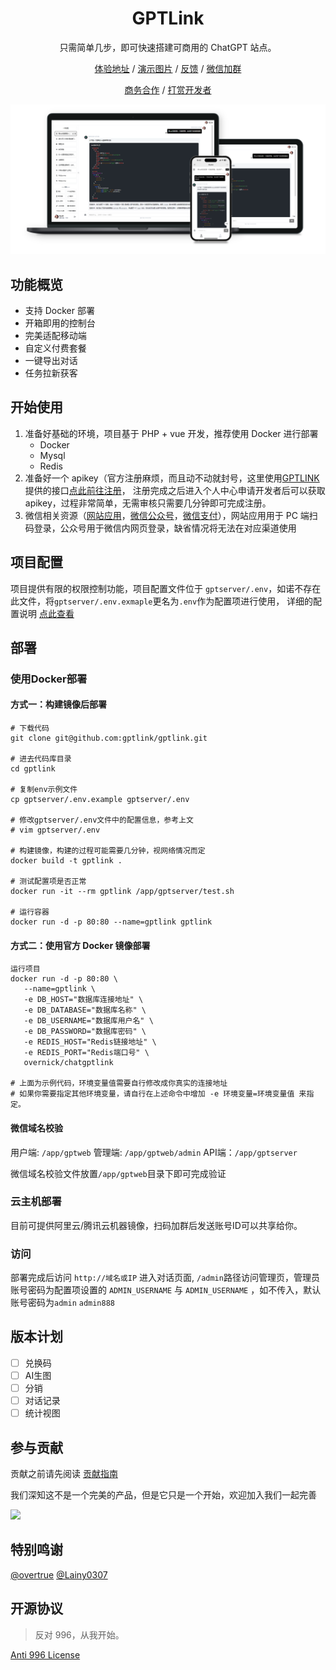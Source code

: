 <div  align="center">

  <h1 align="center">GPTLink</h1>

 <p>只需简单几步，即可快速搭建可商用的 ChatGPT 站点。</p>

[体验地址](https://gpt-link.com/?shareOpenId=mjOfmdjyCBEku7fY) / [演示图片](./docs/show/README.md) / [反馈](https://github.com/gptlink/gptlink/issues) / [微信加群](./docs/images/qrcode.png)

[商务合作](./docs/images/qrcode.png) / [打赏开发者](./docs/images/payment.jpeg)

<img src="./docs/images/banner.png" />

</div>

## 功能概览
- 支持 Docker 部署
- 开箱即用的控制台
- 完美适配移动端
- 自定义付费套餐
- 一键导出对话
- 任务拉新获客

## 开始使用
1. 准备好基础的环境，项目基于 PHP + vue 开发，推荐使用 Docker 进行部署
   - Docker
   - Mysql
   - Redis
2. 准备好一个 apikey（官方注册麻烦，而且动不动就封号，这里使用[GPTLINK](https://gpt-link.com)提供的接口[点此前往注册](https://gpt-link.com)，
注册完成之后进入个人中心申请开发者后可以获取 apikey，过程非常简单，无需审核只需要几分钟即可完成注册。
3. 微信相关资源（[网站应用](https://developers.weixin.qq.com/doc/oplatform/Website_App/WeChat_Login/Wechat_Login.html)，[微信公众号](https://mp.weixin.qq.com/)，[微信支付](https://pay.weixin.qq.com/)），网站应用用于 PC 端扫码登录，公众号用于微信内网页登录，缺省情况将无法在对应渠道使用


## 项目配置
项目提供有限的权限控制功能，项目配置文件位于 `gptserver/.env`，如诺不存在此文件，将`gptserver/.env.exmaple`更名为`.env`作为配置项进行使用， 详细的配置说明 [点此查看](./docs/ENV.md)

## 部署

### 使用Docker部署

#### 方式一：构建镜像后部署
```shell
# 下载代码
git clone git@github.com:gptlink/gptlink.git

# 进去代码库目录
cd gptlink

# 复制env示例文件
cp gptserver/.env.example gptserver/.env

# 修改gptserver/.env文件中的配置信息，参考上文
# vim gptserver/.env

# 构建镜像，构建的过程可能需要几分钟，视网络情况而定
docker build -t gptlink .

# 测试配置项是否正常
docker run -it --rm gptlink /app/gptserver/test.sh

# 运行容器
docker run -d -p 80:80 --name=gptlink gptlink
```

#### 方式二：使用官方 Docker 镜像部署
```
运行项目
docker run -d -p 80:80 \
   --name=gptlink \
   -e DB_HOST="数据库连接地址" \
   -e DB_DATABASE="数据库名称" \
   -e DB_USERNAME="数据库用户名" \
   -e DB_PASSWORD="数据库密码" \
   -e REDIS_HOST="Redis链接地址" \
   -e REDIS_PORT="Redis端口号" \
   overnick/chatgptlink

# 上面为示例代码，环境变量值需要自行修改成你真实的连接地址    
# 如果你需要指定其他环境变量，请自行在上述命令中增加 -e 环境变量=环境变量值 来指定。
```

#### 微信域名校验

用户端: `/app/gptweb`
管理端: `/app/gptweb/admin`
API端：`/app/gptserver`

微信域名校验文件放置`/app/gptweb`目录下即可完成验证

### 云主机部署
目前可提供阿里云/腾讯云机器镜像，扫码加群后发送账号ID可以共享给你。

###  访问
部署完成后访问 `http://域名或IP` 进入对话页面, `/admin`路径访问管理页，管理员账号密码为配置项设置的 `ADMIN_USERNAME` 与 `ADMIN_USERNAME` ，如不传入，默认账号密码为`admin` `admin888`

## 版本计划
- [ ] 兑换码
- [ ] AI生图
- [ ] 分销
- [ ] 对话记录
- [ ] 统计视图

## 参与贡献
贡献之前请先阅读 [贡献指南](./CONTRIBUTING.md)

我们深知这不是一个完美的产品，但是它只是一个开始，欢迎加入我们一起完善

<a href="https://github.com/gptlink/gptlink/graphs/contributors">
  <img src="https://contrib.rocks/image?repo=gptlink/gptlink" />
</a>

## 特别鸣谢
[@overtrue](https://github.com/overtrue) [@Lainy0307](https://github.com/Lainy0307)

## 开源协议

> 反对 996，从我开始。

[Anti 996 License](https://github.com/kattgu7/Anti-996-License/blob/master/LICENSE_CN_EN)
